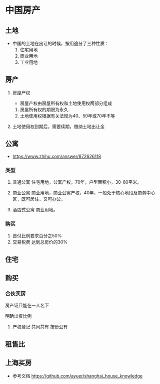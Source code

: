 # 中国房产

## 土地
- 中国的土地在出让的时候，按用途分了三种性质：
    1. 住宅用地
    2. 商业用地
    3. 工业用地

## 房产
1. 房屋产权
    - 房屋产权由房屋所有权和土地使用权两部分组成
    1. 房屋所有权的期限为永久.
    2. 土地使用权根据有关法规为40、50年或70年不等

2. 土地使用权到期后，需要续期，缴纳土地出让金


## 公寓
- https://www.zhihu.com/answer/872626118
### 类型
1. 普通公寓
    住宅用地，公寓产权，70年，户型面积小，30-60平米。
2. 商业公寓
    商业用地，商业公寓产权，40年，一般处于核心地段及商务中心区，既可居住，又可办公。

3. 酒店式公寓
    商业用地。
### 购买
1. 首付比例要求百分之50%
2. 交易税费 达到总房价的30%

## 住宅

## 购买
### 合伙买房
房产证只能在一人名下

明确出资比例

1. 产权登记
共同共有
按份公有

## 租售比

## 上海买房
- 参考文档 
https://github.com/ayuer/shanghai_house_knowledge

